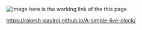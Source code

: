 ![image](https://github.com/rakesh-paulraj/A-simple-live-clock/assets/127669387/c742be95-6f04-4b28-aa13-7cf67f9c377d)
here is the working link of the this page

https://rakesh-paulraj.github.io/A-simple-live-clock/
